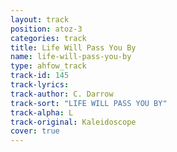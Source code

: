 ```yaml
---
layout: track
position: atoz-3
categories: track
title: Life Will Pass You By
name: life-will-pass-you-by
type: ahfow_track
track-id: 145
track-lyrics: 
track-author: C. Darrow
track-sort: "LIFE WILL PASS YOU BY"
track-alpha: L
track-original: Kaleidoscope
cover: true
---
```

